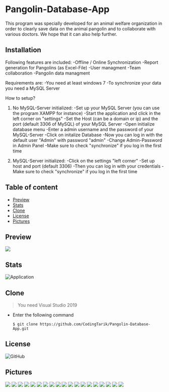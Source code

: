 # Pangolin-Database-App

This program was specially developed for an animal welfare organization in order to clearly save data on the animal pangolin and to collaborate with various doctors. We hope that it can also help further. 

## Installation
Following features are included:
-Offline / Online Synchronization
-Report generation for Pangolins (as Excel-File)
-User managment
-Team collaboration
-Pangolin data managment

Requirements are:
-You need at least windows 7 
-To synchronize your data you need a MySQL Server

How to setup?
1. No MySQL-Server initialized:
-Set up your MySQL Server (you can use the program XAMPP for instance)
-Start the application and click in the left corner on "settings"
-Set the Host (can be a domain or ip) and the port (default 3306 of MySQL) of your MySQL Server
-Open initialize database menu
-Enter a admin username and the password of your MySQL-Server
-Click on initalize Database
-Now you can log in with the default user "Admin" with password "admin"
-Change Admin-Password in Admin Panel
-Make sure to check "synchronize" if you log in the first time

2. MySQL-Server initialized:
-Click on the settings "left corner" 
-Set up host and port (default 3306)
-Then you can log in with your credentials
-Make sure to check "synchronize" if you log in the first time

## Table of content

- [Preview](#preview)
- [Stats](#stats)
- [Clone](#clone)
- [License](#License)
- [Pictures](#Pictures)

## Preview
![](Assets/pangolin.gif)

## Stats
![Application](https://github.com/CodingTarik/Pangolin-Database-App/workflows/.NET%20Core%20Desktop/badge.svg)

## Clone

> You need Visual Studio 2019

- Enter the following command
  
  ```shell
  $ git clone https://github.com/CodingTarik/Pangolin-Database-App.git
  ```

## License
![GitHub](https://img.shields.io/github/license/CodingTarik/Pangolin-Database-App)
## Pictures
![](Assets/1.png)
![](Assets/2.png)
![](Assets/3.png)
![](Assets/4.png)
![](Assets/5.png)
![](Assets/6.png)
![](Assets/7.png)
![](Assets/8.png)
![](Assets/9.png)
![](Assets/10.png)
![](Assets/11.png)
![](Assets/12.png)
![](Assets/13.png)
![](Assets/14.png)
![](Assets/15.png)
![](Assets/16.png)
![](Assets/17.png)
![](Assets/18.png)
![](Assets/119.png)
